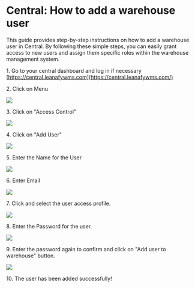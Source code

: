 # Central: How to add a warehouse user

This guide provides step-by-step instructions on how to add a warehouse user in Central. By following these simple steps, you can easily grant access to new users and assign them specific roles within the warehouse management system.

1\. Go to your central dashboard and log in if necessary [https://central.leanafywms.com](https://central.leanafywms.com/)


2\. Click on Menu

![](https://ajeuwbhvhr.cloudimg.io/colony-recorder.s3.amazonaws.com/files/2023-09-04/9e0513ce-1b2d-4ca4-a384-09e3d3c649fa/ascreenshot.jpeg?tl_px=0,0&br_px=1719,961&force_format=png&width=1120.0&wat=1&wat_opacity=0.7&wat_gravity=northwest&wat_url=https://colony-recorder.s3.us-west-1.amazonaws.com/images/watermarks/FB923C_standard.png&wat_pad=51,40)


3\. Click on "Access Control"

![](https://ajeuwbhvhr.cloudimg.io/colony-recorder.s3.amazonaws.com/files/2023-09-21/90e7e441-7ec9-4a54-a1d2-db706ce3b07f/user_cropped_screenshot.jpeg?tl_px=0,324&br_px=2293,1606&force_format=png&width=1120.0&wat=1&wat_opacity=0.7&wat_gravity=northwest&wat_url=https://colony-recorder.s3.us-west-1.amazonaws.com/images/watermarks/FB923C_standard.png&wat_pad=87,299)


4\. Click on  "Add User"

![](https://ajeuwbhvhr.cloudimg.io/colony-recorder.s3.amazonaws.com/files/2023-09-04/3ea2b025-0c93-4d25-8d94-19e8044dae3c/user_cropped_screenshot.jpeg?tl_px=0,0&br_px=2940,1606&force_format=png&width=1120.0&wat=1&wat_opacity=0.7&wat_gravity=northwest&wat_url=https://colony-recorder.s3.us-west-1.amazonaws.com/images/watermarks/FB923C_standard.png&wat_pad=978,78)


5\. Enter the Name for the User

![](https://ajeuwbhvhr.cloudimg.io/colony-recorder.s3.amazonaws.com/files/2023-09-04/cf6a70f9-2cbf-459a-83f2-28f6dd6ea5ab/ascreenshot.jpeg?tl_px=0,0&br_px=2293,1281&force_format=png&width=1120.0&wat=1&wat_opacity=0.7&wat_gravity=northwest&wat_url=https://colony-recorder.s3.us-west-1.amazonaws.com/images/watermarks/FB923C_standard.png&wat_pad=209,127)


6\. Enter Email

![](https://ajeuwbhvhr.cloudimg.io/colony-recorder.s3.amazonaws.com/files/2023-09-04/a080c88d-d714-4baf-86d1-fdd5519bc7f4/ascreenshot.jpeg?tl_px=0,85&br_px=1719,1046&force_format=png&width=1120.0&wat=1&wat_opacity=0.7&wat_gravity=northwest&wat_url=https://colony-recorder.s3.us-west-1.amazonaws.com/images/watermarks/FB923C_standard.png&wat_pad=190,277)


7\. Click and select the user access profile.

![](https://ajeuwbhvhr.cloudimg.io/colony-recorder.s3.amazonaws.com/files/2023-09-04/ea7a9c89-5279-4ef6-b229-c1039c8279e2/ascreenshot.jpeg?tl_px=0,449&br_px=1719,1410&force_format=png&width=1120.0&wat=1&wat_opacity=0.7&wat_gravity=northwest&wat_url=https://colony-recorder.s3.us-west-1.amazonaws.com/images/watermarks/FB923C_standard.png&wat_pad=145,276)


8\. Enter the Password for the user.

![](https://ajeuwbhvhr.cloudimg.io/colony-recorder.s3.amazonaws.com/files/2023-09-04/0348d856-9409-49dd-9652-ed1365f7e0fd/ascreenshot.jpeg?tl_px=0,491&br_px=1719,1452&force_format=png&width=1120.0&wat=1&wat_opacity=0.7&wat_gravity=northwest&wat_url=https://colony-recorder.s3.us-west-1.amazonaws.com/images/watermarks/FB923C_standard.png&wat_pad=132,277)


9\. Enter the password again to confirm and click on "Add user to warehouse" button.

![](https://ajeuwbhvhr.cloudimg.io/colony-recorder.s3.amazonaws.com/files/2023-09-04/6e94a8bf-1fa9-4938-8182-df667e574448/ascreenshot.jpeg?tl_px=0,644&br_px=1719,1606&force_format=png&width=1120.0&wat=1&wat_opacity=0.7&wat_gravity=northwest&wat_url=https://colony-recorder.s3.us-west-1.amazonaws.com/images/watermarks/FB923C_standard.png&wat_pad=251,519)


10\. The user has been added successfully!